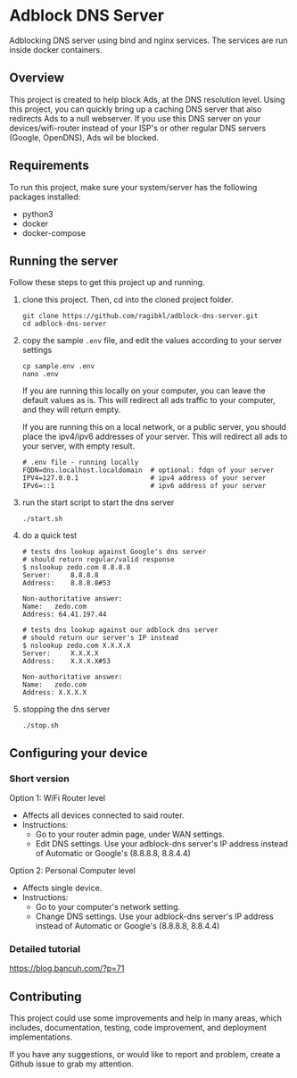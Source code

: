 # Adblock DNS Server
Adblocking DNS server using bind and nginx services. The services are run inside docker containers.

## Overview
This project is created to help block Ads, at the DNS resolution level.
Using this project, you can quickly bring up a caching DNS server that also redirects Ads to a null webserver.
If you use this DNS server on your devices/wifi-router instead of your ISP's or other regular DNS servers (Google, OpenDNS), Ads wil be blocked.

## Requirements
To run this project, make sure your system/server has the following packages installed: 
- python3
- docker
- docker-compose

## Running the server
Follow these steps to get this project up and running.

1. clone this project. Then, cd into the cloned project folder.
    ```
    git clone https://github.com/ragibkl/adblock-dns-server.git
    cd adblock-dns-server
    ```

2. copy the sample `.env` file, and edit the values according to your server settings
    ```
    cp sample.env .env
    nano .env
    ```
    If you are running this locally on your computer, you can leave the default values as is. This will redirect all ads traffic to your computer, and they will return empty.

    If you are running this on a local network, or a public server, you should place the ipv4/ipv6 addresses of your server. This will redirect all ads to your server, with empty result.

    ```
    # .env file - running locally
    FQDN=dns.localhost.localdomain  # optional: fdqn of your server
    IPV4=127.0.0.1                  # ipv4 address of your server
    IPv6=::1                        # ipv6 address of your server
    ```

3. run the start script to start the dns server
    ```
    ./start.sh
    ```

4. do a quick test   
    ```shell
    # tests dns lookup against Google's dns server
    # should return regular/valid response
    $ nslookup zedo.com 8.8.8.8
    Server:		8.8.8.8
    Address:	8.8.8.8#53
    
    Non-authoritative answer:
    Name:	zedo.com
    Address: 64.41.197.44
    
    # tests dns lookup against our adblock dns server
    # should return our server's IP instead
    $ nslookup zedo.com X.X.X.X
    Server:		X.X.X.X
    Address:	X.X.X.X#53
    
    Non-authoritative answer:
    Name:	zedo.com
    Address: X.X.X.X
    ```

5. stopping the dns server       
    ```
    ./stop.sh
    ```

## Configuring your device

### Short version
Option 1: WiFi Router level
- Affects all devices connected to said router.
- Instructions: 
    - Go to your router admin page, under WAN settings.
    - Edit DNS settings. Use your adblock-dns server's IP address instead of Automatic or Google's (8.8.8.8, 8.8.4.4)

Option 2: Personal Computer level
- Affects single device.
- Instructions: 
    - Go to your computer's network setting.
    - Change DNS settings. Use your adblock-dns server's IP address instead of Automatic or Google's (8.8.8.8, 8.8.4.4)
    
### Detailed tutorial
https://blog.bancuh.com/?p=71


## Contributing
This project could use some improvements and help in many areas, which includes, documentation, testing, code improvement, and deployment implementations.

If you have any suggestions, or would like to report and problem, create a Github issue to grab my attention.
